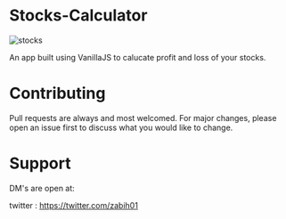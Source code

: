 # Stocks-Calculator

![stocks](https://user-images.githubusercontent.com/53895282/168655719-a10ede60-2183-428c-a8b7-9cb35eb12c2e.JPG)

An app built using VanillaJS to calucate profit and loss of your stocks.

# Contributing
Pull requests are always and most welcomed. For major changes, please open an issue first to discuss what you would like to change.

# Support
DM's are open at:

twitter : https://twitter.com/zabih01
